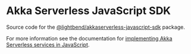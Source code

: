 # Akka Serverless JavaScript SDK

Source code for the [@lightbend/akkaserverless-javascript-sdk](https://www.npmjs.com/package/@lightbend/akkaserverless-javascript-sdk) package.

For more information see the documentation for [implementing Akka Serverless services in JavaScript](https://developer.lightbend.com/docs/akka-serverless/js-services/).
